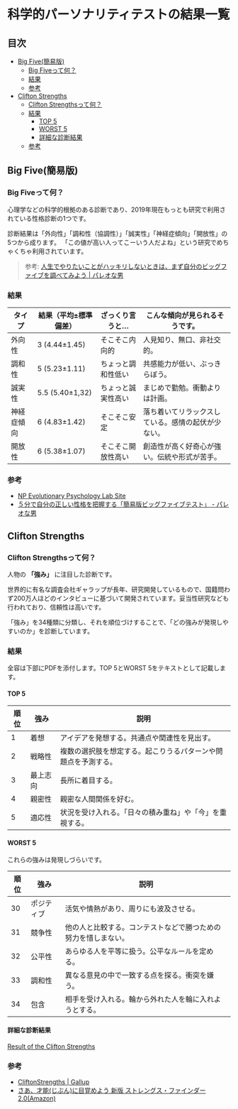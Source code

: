 # 科学的パーソナリティテストの結果一覧

## 目次

- [Big Five(簡易版)](#big-five簡易版)
    - [Big Fiveって何？](#big-fiveって何)
    - [結果](#結果)
    - [参考](#参考)
- [Clifton Strengths](#clifton-strengths)
    - [Clifton Strengthsって何？](#clifton-strengthsって何)
    - [結果](#結果-1)
        - [TOP 5](#top-5)
        - [WORST 5](#worst-5)
        - [詳細な診断結果](#詳細な診断結果)
    - [参考](#参考-1)

## Big Five(簡易版)

### Big Fiveって何？

心理学などの科学的根拠のある診断であり、2019年現在もっとも研究で利用されている性格診断の1つです。

診断結果は「外向性」「調和性（協調性）」「誠実性」「神経症傾向」「開放性」の5つから成ります。
「この値が高い人ってこーいう人だよね」という研究でめちゃくちゃ利用されています。

> 参考: [人生でやりたいことがハッキリしないときは、まず自分のビッグファイブを調べてみよう | パレオな男](https://yuchrszk.blogspot.com/2016/01/blog-post_22.html)

### 結果

|タイプ|結果（平均±標準偏差）|ざっくり言うと…|こんな傾向が見られるそうです。|
|----|----|----|----|
|外向性| 3 (4.44±1.45) | そこそこ内向的 |人見知り、無口、非社交的。|
|調和性| 5 (5.23±1.11) | ちょっと調和性低い |共感能力が低い、ぶっきらぼう。|
|誠実性| 5.5 (5.40±1,32) | ちょっと誠実性高い |まじめで勤勉。衝動よりは計画。|
|神経症傾向| 6 (4.83±1.42) | そこそこ安定 | 落ち着いてリラックスしている。感情の起伏が少ない。|
|開放性| 6 (5.38±1.07) | そこそこ開放性高い | 創造性が高く好奇心が強い。伝統や形式が苦手。|

### 参考
- [NP Evolutionary Psychology Lab Site](https://sites.google.com/view/newpaltzevolutionarypsychlab/home)
- [５分で自分の正しい性格を把握する「簡易版ビッグファイブテスト」 - パレオな男](https://yuchrszk.blogspot.com/2014/11/blog-post_62.html)

## Clifton Strengths

### Clifton Strengthsって何？

人物の **「強み」** に注目した診断です。

世界的に有名な調査会社ギャラップが長年、研究開発しているもので、国籍問わず200万人ほどのインタビューに基づいて開発されています。妥当性研究なども行われており、信頼性は高いです。

「強み」を34種類に分類し、それを順位づけすることで、「どの強みが発現しやすいのか」を診断しています。

### 結果

全容は下部にPDFを添付します。TOP 5とWORST 5をテキストとして記載します。

#### TOP 5

|順位|強み|説明|
|----|----|----|
|1|着想|アイデアを発想する。共通点や関連性を見出す。|
|2|戦略性|複数の選択肢を想定する。起こりうるパターンや問題点を予測する。|
|3|最上志向|長所に着目する。|
|4|親密性|親密な人間関係を好む。|
|5|適応性|状況を受け入れる。「日々の積み重ね」や「今」を重視する。|

#### WORST 5

これらの強みは発現しづらいです。

|順位|強み|説明|
|----|----|----|
|30|ポジティブ|活気や情熱があり、周りにも波及させる。|
|31|競争性|他の人と比較する。コンテストなどで勝つための努力を惜しまない。|
|32|公平性|あらゆる人を平等に扱う。公平なルールを定める。|
|33|調和性|異なる意見の中で一致する点を探る。衝突を嫌う。|
|34|包含|相手を受け入れる。輪から外れた人を輪に入れようとする。|

#### 詳細な診断結果

[Result of the Clifton Strengths](./files/clifton-strengths.pdf)

### 参考

- [CliftonStrengths | Gallup](https://www.gallupstrengthscenter.com)
- [さあ、才能(じぶん)に目覚めよう 新版 ストレングス・ファインダー2.0(Amazon)](https://www.amazon.co.jp/dp/4532321433)
